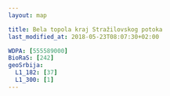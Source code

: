 ```yaml
---
layout: map

title: Bela topola kraj Stražilovskog potoka
last_modified_at: 2018-05-23T08:07:30+02:00

WDPA: [555589000]
BioRaS: [242]
geoSrbija:
  L1_182: [37]
  L1_300: [1]
---
```

